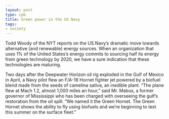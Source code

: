 ```yaml
---
layout: post
type: cpb
title: Green power in the US Navy
tags:
- society
---
```

Todd Woody of the NYT reports on the US Navy’s dramatic move towards alternative (and renewable) energy sources. When an organization that uses 1% of the United States’s energy commits to sourcing half its energy from green technology by 2020, we have a sure indication that these technologies are maturing.

Two days after the Deepwater Horizon oil rig exploded in the Gulf of Mexico in April, a Navy pilot flew an F/A-18 Hornet fighter jet powered by a biofuel blend made from the seeds of camelina sativa, an inedible plant.
“The plane flew at Mach 1.2, almost 1,000 miles an hour,” said Mr. Mabus, a former governor of Mississippi who has been charged with overseeing the gulf’s restoration from the oil spill. “We named it the Green Hornet. The Green Hornet shows the ability to fly using biofuels and we’re beginning to test this summer on the surface fleet.”
